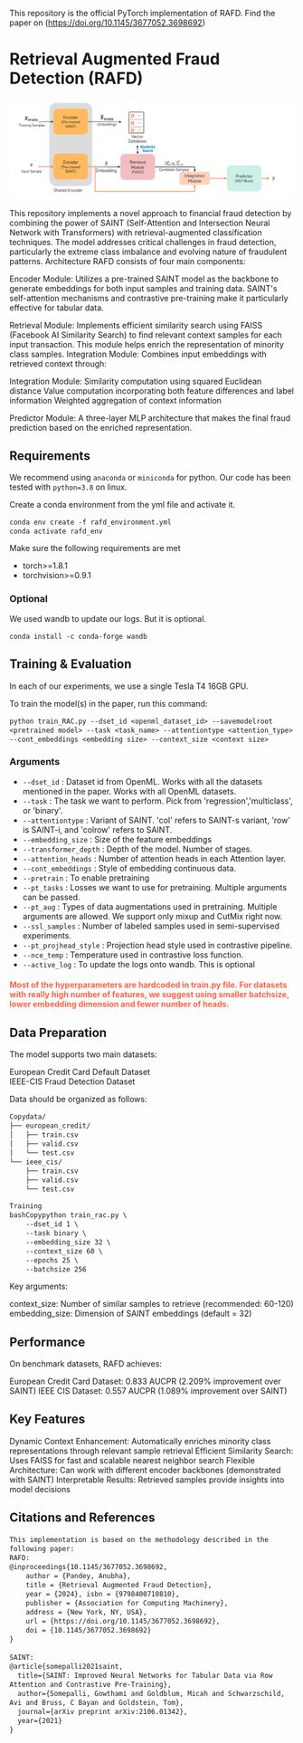 This repository is the official PyTorch implementation of RAFD. Find the paper on (https://doi.org/10.1145/3677052.3698692)

# Retrieval Augmented Fraud Detection (RAFD)


![Overview](pipelineRAFD.png)

This repository implements a novel approach to financial fraud detection by combining the power of SAINT (Self-Attention and Intersection Neural Network with Transformers) with retrieval-augmented classification techniques. The model addresses critical challenges in fraud detection, particularly the extreme class imbalance and evolving nature of fraudulent patterns.
Architecture
RAFD consists of four main components:

Encoder Module: Utilizes a pre-trained SAINT model as the backbone to generate embeddings for both input samples and training data. SAINT's self-attention mechanisms and contrastive pre-training make it particularly effective for tabular data.

Retrieval Module: Implements efficient similarity search using FAISS (Facebook AI Similarity Search) to find relevant context samples for each input transaction. This module helps enrich the representation of minority class samples.
Integration Module: Combines input embeddings with retrieved context through:

Integration Module: Similarity computation using squared Euclidean distance
Value computation incorporating both feature differences and label information
Weighted aggregation of context information


Predictor Module: A three-layer MLP architecture that makes the final fraud prediction based on the enriched representation.

## Requirements

We recommend using `anaconda` or `miniconda` for python. Our code has been tested with `python=3.8` on linux.

Create a conda environment from the yml file and activate it.
```
conda env create -f rafd_environment.yml
conda activate rafd_env
```

Make sure the following requirements are met

* torch>=1.8.1
* torchvision>=0.9.1

### Optional
We used wandb to update our logs. But it is optional.
```
conda install -c conda-forge wandb 
```


## Training & Evaluation

In each of our experiments, we use a single Tesla T4 16GB GPU.


To train the model(s) in the paper, run this command:

```
python train_RAC.py --dset_id <openml_dataset_id> --savemodelroot <pretrained model> --task <task_name> --attentiontype <attention_type> --cont_embeddings <embedding size> --context_size <context size>
```



### Arguments
* `--dset_id` : Dataset id from OpenML. Works with all the datasets mentioned in the paper. Works with all OpenML datasets.
* `--task` : The task we want to perform. Pick from 'regression','multiclass', or 'binary'.
* `--attentiontype` : Variant of SAINT. 'col' refers to SAINT-s variant, 'row' is SAINT-i, and 'colrow' refers to SAINT.
* `--embedding_size` : Size of the feature embeddings
* `--transformer_depth` : Depth of the model. Number of stages.
* `--attention_heads` : Number of attention heads in each Attention layer.
* `--cont_embeddings` : Style of embedding continuous data.
* `--pretrain` : To enable pretraining
* `--pt_tasks` : Losses we want to use for pretraining. Multiple arguments can be passed.
* `--pt_aug` : Types of data augmentations used in pretraining. Multiple arguments are allowed. We support only mixup and CutMix right now.
* `--ssl_samples` : Number of labeled samples used in semi-supervised experiments. 
* `--pt_projhead_style` : Projection head style used in contrastive pipeline.
* `--nce_temp` : Temperature used in contrastive loss function.
* `--active_log` : To update the logs onto wandb. This is optional

#### <span style="color:Tomato">Most of the hyperparameters are hardcoded in train.py file. For datasets with really high number of features, we suggest using smaller batchsize, lower embedding dimension and fewer number of heads.</span>


## Data Preparation
The model supports two main datasets:

European Credit Card Default Dataset\
IEEE-CIS Fraud Detection Dataset

Data should be organized as follows:
```
Copydata/
├── european_credit/
│   ├── train.csv
│   ├── valid.csv
│   └── test.csv
└── ieee_cis/
    ├── train.csv
    ├── valid.csv
    └── test.csv
```
```    
Training
bashCopypython train_rac.py \
    --dset_id 1 \
    --task binary \
    --embedding_size 32 \
    --context_size 60 \
    --epochs 25 \
    --batchsize 256
```

Key arguments:

context_size: Number of similar samples to retrieve (recommended: 60-120)\
embedding_size: Dimension of SAINT embeddings (default = 32)


## Performance
On benchmark datasets, RAFD achieves:

European Credit Card Dataset: 0.833 AUCPR (2.209% improvement over SAINT)
IEEE CIS Dataset: 0.557 AUCPR (1.089% improvement over SAINT)

## Key Features

Dynamic Context Enhancement: Automatically enriches minority class representations through relevant sample retrieval
Efficient Similarity Search: Uses FAISS for fast and scalable nearest neighbor search
Flexible Architecture: Can work with different encoder backbones (demonstrated with SAINT)
Interpretable Results: Retrieved samples provide insights into model decisions


## Citations and References

```
This implementation is based on the methodology described in the following paper:
RAFD:
@inproceedings{10.1145/3677052.3698692,
    author = {Pandey, Anubha},
    title = {Retrieval Augmented Fraud Detection},
    year = {2024}, isbn = {9798400710810},
    publisher = {Association for Computing Machinery},
    address = {New York, NY, USA},
    url = {https://doi.org/10.1145/3677052.3698692},
    doi = {10.1145/3677052.3698692}
}

SAINT:
@article{somepalli2021saint,
  title={SAINT: Improved Neural Networks for Tabular Data via Row Attention and Contrastive Pre-Training},
  author={Somepalli, Gowthami and Goldblum, Micah and Schwarzschild, Avi and Bruss, C Bayan and Goldstein, Tom},
  journal={arXiv preprint arXiv:2106.01342},
  year={2021}
}
```
